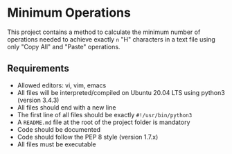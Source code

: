 # Minimum Operations

This project contains a method to calculate the minimum number of operations needed to achieve exactly `n` "H" characters in a text file using only "Copy All" and "Paste" operations.

## Requirements

- Allowed editors: vi, vim, emacs
- All files will be interpreted/compiled on Ubuntu 20.04 LTS using python3 (version 3.4.3)
- All files should end with a new line
- The first line of all files should be exactly `#!/usr/bin/python3`
- A `README.md` file at the root of the project folder is mandatory
- Code should be documented
- Code should follow the PEP 8 style (version 1.7.x)
- All files must be executable

